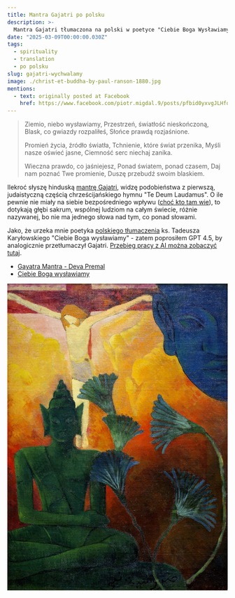 ```yaml
---
title: Mantra Gajatri po polsku
description: >-
  Mantra Gajatri tłumaczona na polski w poetyce "Ciebie Boga Wysławiamy" - przez GPT 4.5.
date: "2025-03-09T00:00:00.030Z"
tags:
  - spirituality
  - translation
  - po polsku
slug: gajatri-wychwalamy
image: ./christ-et-buddha-by-paul-ranson-1880.jpg
mentions:
  - text: originally posted at Facebook
    href: https://www.facebook.com/piotr.migdal.9/posts/pfbid0yxvgJLHfq77arMRhgsM7C9xc5LvyK9UVvT73cGAsHo24pKofjuFJzZ4p4g16jVTAl
---
```


> Ziemio, niebo wysławiamy,
> Przestrzeń, światłość nieskończoną,
> Blask, co gwiazdy rozpaliłeś,
> Słońce prawdą rozjaśnione.
>
> Promień życia, źródło światła,
> Tchnienie, które świat przenika,
> Myśli nasze oświeć jasne,
> Ciemność serc niechaj zanika.
>
> Wieczna prawdo, co jaśniejesz,
> Ponad światem, ponad czasem,
> Daj nam poznać Twe promienie,
> Duszę przebudź swoim blaskiem.

Ilekroć słyszę hinduską [mantrę Gajatri](https://en.wikipedia.org/wiki/Gayatri_Mantra), widzę podobieństwa z pierwszą, judaistyczną częścią chrześcijańskiego hymnu "Te Deum Laudamus". O ile pewnie nie miały na siebie bezpośredniego wpływu ([choć kto tam wie](https://en.wikipedia.org/wiki/Buddhism_and_Christianity)), to dotykają głębi sakrum, wspólnej ludziom na całym świecie, różnie nazywanej, bo nie ma jednego słowa nad tym, co ponad słowami.

Jako, że urzeka mnie poetyka [polskiego tłumaczenia](https://pl.wikipedia.org/wiki/Te_Deum) ks. Tadeusza Karyłowskiego "Ciebie Boga wysławiamy" - zatem poprosiłem GPT 4.5, by analogicznie przetłumaczył Gajatri. [Przebieg pracy z AI można zobaczyć tutaj](https://chatgpt.com/share/67edba6f-66d4-8001-84a2-ef955ae0eb4d).

- [Gayatra Mantra - Deva Premal](https://open.spotify.com/track/1kYeYUOjvEX9Vg3Tb8VIHR?si=eb0f28ae612449ce)
- [Ciebie Boga wysławiamy](https://www.youtube.com/watch?v=2UN35U5xFZM)

![Christ et Buddha by Paul Ranson 1880](./christ-et-buddha-by-paul-ranson-1880.jpg)

